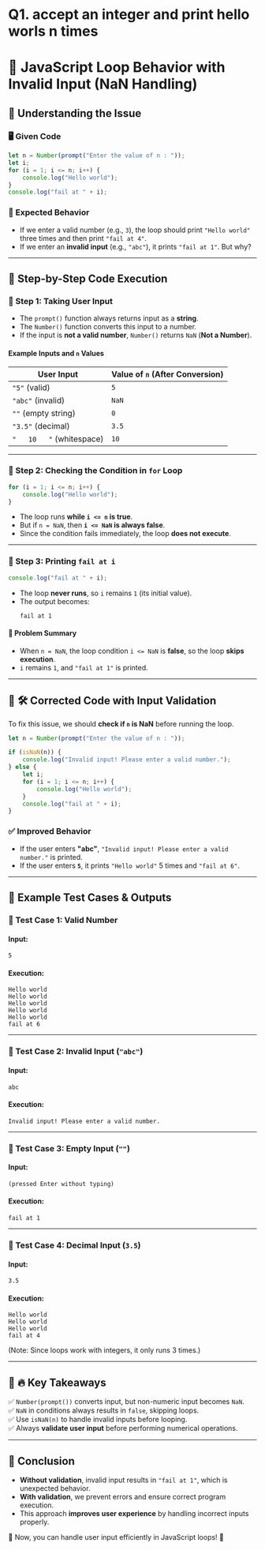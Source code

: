 # **Q1. accept an integer and print hello worls n times**

# 📝 **JavaScript Loop Behavior with Invalid Input (NaN Handling)**  

## **🔹 Understanding the Issue**  

### **🖥️ Given Code**
```js
let n = Number(prompt("Enter the value of n : ")); 
let i;
for (i = 1; i <= n; i++) {
    console.log("Hello world");
}
console.log("fail at " + i);
```
### **📌 Expected Behavior**
- If we enter a valid number (e.g., `3`), the loop should print `"Hello world"` three times and then print `"fail at 4"`.
- If we enter an **invalid input** (e.g., `"abc"`), it prints `"fail at 1"`. But why?

---

## **🔹 Step-by-Step Code Execution**  

### **🔸 Step 1: Taking User Input**
- The `prompt()` function always returns input as a **string**.
- The `Number()` function converts this input to a number.
- If the input is **not a valid number**, `Number()` returns `NaN` (**Not a Number**).

#### **Example Inputs and `n` Values**
| **User Input** | **Value of `n` (After Conversion)** |
|--------------|--------------------------------|
| `"5"` (valid) | `5` |
| `"abc"` (invalid) | `NaN` |
| `""` (empty string) | `0` |
| `"3.5"` (decimal) | `3.5` |
| `"   10   "` (whitespace) | `10` |

---

### **🔸 Step 2: Checking the Condition in `for` Loop**
```js
for (i = 1; i <= n; i++) {
    console.log("Hello world");
}
```
- The loop runs **while `i <= n` is true**.
- But if `n = NaN`, then **`i <= NaN` is always false**.
- Since the condition fails immediately, the loop **does not execute**.

---

### **🔸 Step 3: Printing `fail at i`**
```js
console.log("fail at " + i);
```
- The loop **never runs**, so `i` remains `1` (its initial value).
- The output becomes:
  ```
  fail at 1
  ```

#### **🛑 Problem Summary**
- When `n = NaN`, the loop condition `i <= NaN` is **false**, so the loop **skips execution**.
- `i` remains `1`, and `"fail at 1"` is printed.

---

## **🔹 🛠️ Corrected Code with Input Validation**
To fix this issue, we should **check if `n` is NaN** before running the loop.

```js
let n = Number(prompt("Enter the value of n : "));

if (isNaN(n)) {
    console.log("Invalid input! Please enter a valid number.");
} else {
    let i;
    for (i = 1; i <= n; i++) {
        console.log("Hello world");
    }
    console.log("fail at " + i);
}
```
### **✅ Improved Behavior**
- If the user enters **"abc"**, `"Invalid input! Please enter a valid number."` is printed.
- If the user enters **`5`**, it prints `"Hello world"` 5 times and `"fail at 6"`.

---

## **🔹 Example Test Cases & Outputs**
### **📌 Test Case 1: Valid Number**
#### **Input:**
```
5
```
#### **Execution:**
```
Hello world
Hello world
Hello world
Hello world
Hello world
fail at 6
```
---
### **📌 Test Case 2: Invalid Input (`"abc"`)**
#### **Input:**
```
abc
```
#### **Execution:**
```
Invalid input! Please enter a valid number.
```
---
### **📌 Test Case 3: Empty Input (`""`)**
#### **Input:**
```
(pressed Enter without typing)
```
#### **Execution:**
```
fail at 1
```
---
### **📌 Test Case 4: Decimal Input (`3.5`)**
#### **Input:**
```
3.5
```
#### **Execution:**
```
Hello world
Hello world
Hello world
fail at 4
```
(Note: Since loops work with integers, it only runs 3 times.)

---

## **🔹 🔥 Key Takeaways**
✅ `Number(prompt())` converts input, but non-numeric input becomes `NaN`.  
✅ `NaN` in conditions always results in `false`, skipping loops.  
✅ Use `isNaN(n)` to handle invalid inputs before looping.  
✅ Always **validate user input** before performing numerical operations.  

---

## **📌 Conclusion**
- **Without validation**, invalid input results in `"fail at 1"`, which is unexpected behavior.
- **With validation**, we prevent errors and ensure correct program execution.
- This approach **improves user experience** by handling incorrect inputs properly.

🚀 Now, you can handle user input efficiently in JavaScript loops! 🎯